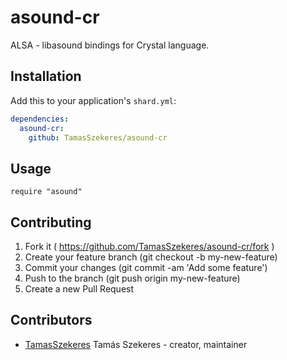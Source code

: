 # asound-cr

ALSA - libasound bindings for Crystal language.

## Installation

Add this to your application's `shard.yml`:

```yaml
dependencies:
  asound-cr:
    github: TamasSzekeres/asound-cr
```

## Usage

```crystal
require "asound"
```

## Contributing

1. Fork it ( https://github.com/TamasSzekeres/asound-cr/fork )
2. Create your feature branch (git checkout -b my-new-feature)
3. Commit your changes (git commit -am 'Add some feature')
4. Push to the branch (git push origin my-new-feature)
5. Create a new Pull Request

## Contributors

- [TamasSzekeres](https://github.com/TamasSzekeres) Tamás Szekeres - creator, maintainer
